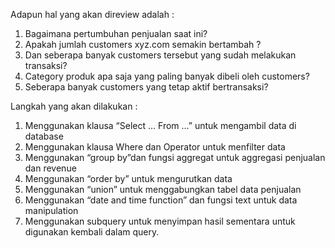 Adapun hal yang akan direview adalah :

1. Bagaimana pertumbuhan penjualan saat ini?
2. Apakah jumlah customers xyz.com semakin bertambah ?
3. Dan seberapa banyak customers tersebut yang sudah melakukan transaksi?
4. Category produk apa saja yang paling banyak dibeli oleh customers?
5. Seberapa banyak customers yang tetap aktif bertransaksi?

Langkah yang akan dilakukan :

1. Menggunakan klausa “Select … From …” untuk mengambil data di database
2. Menggunakan klausa Where dan Operator untuk menfilter data
3. Menggunakan “group by”dan fungsi aggregat untuk aggregasi penjualan dan revenue
4. Menggunakan “order by” untuk mengurutkan data
5. Menggunakan “union” untuk menggabungkan tabel data penjualan
6. Menggunakan “date and time function” dan fungsi text untuk data manipulation
7. Menggunakan subquery untuk menyimpan hasil sementara untuk digunakan kembali dalam query.
